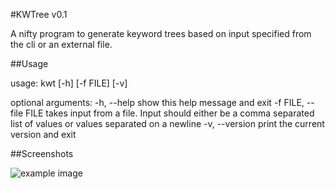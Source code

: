 #KWTree v0.1

A nifty program to generate keyword trees based on input specified from the cli or an external file.

##Usage

usage: kwt [-h] [-f FILE] [-v]

optional arguments:
  -h, --help            show this help message and exit
  -f FILE, --file FILE  takes input from a file. Input should either be a
                        comma separated list of values or values separated on
                        a newline
  -v, --version         print the current version and exit

##Screenshots

![example image](https://www.dropbox.com/s/j17mhe1urplguhl/example.png)
